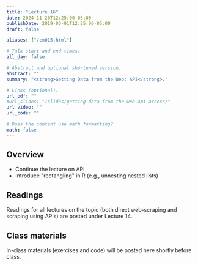 ```yaml
---
title: "Lecture 16"
date: 2024-11-20T12:25:00-05:00
publishDate: 2019-06-01T12:25:00-05:00
draft: false

aliases: ["/cm015.html"]

# Talk start and end times.
all_day: false

# Abstract and optional shortened version.
abstract: ""
summary: "<strong>Getting Data from the Web: API</strong>."

# Links (optional).
url_pdf: ""
#url_slides: "/slides/getting-data-from-the-web-api-access/"
url_video: ""
url_code: ""

# Does the content use math formatting?
math: false
---
```




## Overview

* Continue the lecture on API
* Introduce "rectangling" in R (e.g., unnesting nested lists)

<!--
* Practice tidying messy JSON data objects using `tidyr`
* Practice gathering data from Twitter API using the `rtweet` package in R
-->


## Readings

Readings for all lectures on the topic (both direct web-scraping and scraping using APIs) are posted under Lecture 14.

<!--
* Read [Getting data from the web: API access](/notes/application-program-interface/)
* Read [Getting data from the web: writing API queries](/notes/write-an-api-function/)
* [Practice getting data from the Twitter API](/notes/twitter-api-practice/)
* [Simplifying lists](/notes/simplify-nested-lists/)
-->


## Class materials

In-class materials (exercises and code) will be posted here shortly before class.

<!--
Run the code below in your console to download today’s in-class exercises: `usethis::use_course("css-materials/web-api-access")`
-->
